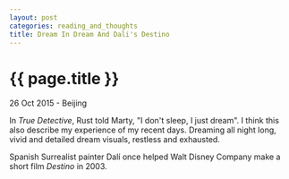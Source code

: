 ```yaml
---
layout: post
categories: reading_and_thoughts
title: Dream In Dream And Dali's Destino
---
```


{{ page.title }}
================

<p class="meta">26 Oct 2015 - Beijing</p>

In *True Detective*, Rust told Marty, "I don't sleep, I just dream". I think this also describe my experience of my recent days. Dreaming all night long, vivid and detailed dream visuals, restless and exhausted.

Spanish Surrealist painter Dalí once helped Walt Disney Company make a short film *Destino* in 2003.
